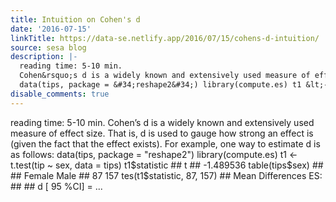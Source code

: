 ```yaml
---
title: Intuition on Cohen's d
date: '2016-07-15'
linkTitle: https://data-se.netlify.app/2016/07/15/cohens-d-intuition/
source: sesa blog
description: |-
  reading time: 5-10 min.
  Cohen&rsquo;s d is a widely known and extensively used measure of effect size. That is, d is used to gauge how strong an effect is (given the fact that the effect exists). For example, one way to estimate d is as follows:
  data(tips, package = &#34;reshape2&#34;) library(compute.es) t1 &lt;- t.test(tip ~ sex, data = tips) t1$statistic ## t ## -1.489536 table(tips$sex) ## ## Female Male ## 87 157 tes(t1$statistic, 87, 157) ## Mean Differences ES: ## ## d [ 95 %CI] = ...
disable_comments: true
---
```

reading time: 5-10 min.
Cohen&rsquo;s d is a widely known and extensively used measure of effect size. That is, d is used to gauge how strong an effect is (given the fact that the effect exists). For example, one way to estimate d is as follows:
data(tips, package = &#34;reshape2&#34;) library(compute.es) t1 &lt;- t.test(tip ~ sex, data = tips) t1$statistic ## t ## -1.489536 table(tips$sex) ## ## Female Male ## 87 157 tes(t1$statistic, 87, 157) ## Mean Differences ES: ## ## d [ 95 %CI] = ...